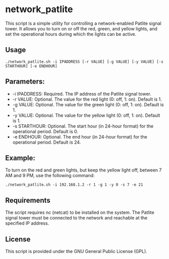 # network_patlite

This script is a simple utility for controlling a network-enabled Patlite signal tower. It allows you to turn on or off the red, green, and yellow lights, and set the operational hours during which the lights can be active.


## Usage
```
./network_patlite.sh -i IPADDRESS [-r VALUE] [-g VALUE] [-y VALUE] [-s STARTHOUR] [-e ENDHOUR]
```

## Parameters:
- -i IPADDRESS: Required. The IP address of the Patlite signal tower.
- -r VALUE: Optional. The value for the red light (0: off, 1: on). Default is 1.
- -g VALUE: Optional. The value for the green light (0: off, 1: on). Default is 1.
- -y VALUE: Optional. The value for the yellow light (0: off, 1: on). Default is 1.
- -s STARTHOUR: Optional. The start hour (in 24-hour format) for the operational period. Default is 0.
- -e ENDHOUR: Optional. The end hour (in 24-hour format) for the operational period. Default is 24.

## Example:
To turn on the red and green lights, but keep the yellow light off, between 7 AM and 9 PM, use the following command:
```
./network_patlite.sh -i 192.168.1.2 -r 1 -g 1 -y 0 -s 7 -e 21
```

## Requirements

The script requires nc (netcat) to be installed on the system.
The Patlite signal tower must be connected to the network and reachable at the specified IP address.

## License

This script is provided under the GNU General Public License (GPL).